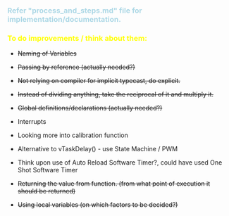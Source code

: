 ### <span style="color:lightblue"> Refer "process_and_steps.md" file for implementation/documentation. </span>


### <span style="color:yellow">To do improvements / think about them:</span>

* ~~Naming of Variables~~
* ~~Passing by reference (actually needed?)~~

* ~~Not relying on compiler for implicit typecast, do explicit.~~

* ~~Instead of dividing anything, take the reciprocal of it and multiply it.~~

* ~~Global definitions/declarations (actually needed?)~~
* Interrupts
* Looking more into calibration function
* Alternative to vTaskDelay() - use State Machine / PWM
* Think upon use of Auto Reload Software Timer?, could have used One Shot Software Timer
* ~~Returning the value from function. (from what point of execution it should be returned)~~
* ~~Using local variables (on which factors to be decided?)~~

